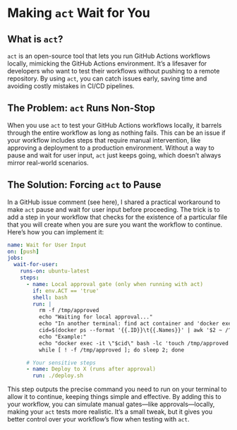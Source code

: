 # Making `act` Wait for You

## What is `act`?

`act` is an open-source tool that lets you run GitHub Actions workflows locally, mimicking the GitHub Actions environment. It’s a lifesaver for developers who want to test their workflows without pushing to a remote repository. By using `act`, you can catch issues early, saving time and avoiding costly mistakes in CI/CD pipelines.

## The Problem: `act` Runs Non-Stop

When you use `act` to test your GitHub Actions workflows locally, it barrels through the entire workflow as long as nothing fails. This can be an issue if your workflow includes steps that require manual intervention, like approving a deployment to a production environment. Without a way to pause and wait for user input, `act` just keeps going, which doesn’t always mirror real-world scenarios.

## The Solution: Forcing `act` to Pause

In a GitHub issue comment (see here), I shared a practical workaround to make `act` pause and wait for user input before proceeding. The trick is to add a step in your workflow that checks for the existence of a particular file that you will create when you are sure you want the workflow to continue. Here’s how you can implement it:

```yaml
name: Wait for User Input
on: [push]
jobs:
  wait-for-user:
    runs-on: ubuntu-latest
    steps:
      - name: Local approval gate (only when running with act)
        if: env.ACT == 'true'
        shell: bash
        run: |
          rm -f /tmp/approved
          echo "Waiting for local approval..."
          echo "In another terminal: find act container and 'docker exec' to touch /tmp/approved"
          cid=$(docker ps --format '{{.ID}}\t{{.Names}}' | awk '$2 ~ /^act-/ {print $1; exit}')
          echo "Example:"
          echo "docker exec -it \"$cid\" bash -lc 'touch /tmp/approved'"
          while [ ! -f /tmp/approved ]; do sleep 2; done

      # Your sensitive steps
      - name: Deploy to X (runs after approval)
        run: ./deploy.sh
```

This step outputs the precise command you need to run on your terminal to allow it to continue, keeping things simple and effective. By adding this to your workflow, you can simulate manual gates—like approvals—locally, making your `act` tests more realistic. It’s a small tweak, but it gives you better control over your workflow’s flow when testing with `act`.
